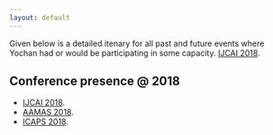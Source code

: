 ```yaml
---
layout: default
---
```

Given below is a detailed itenary for all past and future events where Yochan had or would be participating in some capacity. 
[IJCAI 2018](./another-page.html).

## Conference presence @ 2018
*   [IJCAI 2018](./another-page.html).
*   [AAMAS 2018](./another-page.html).
*   [ICAPS 2018](./another-page.html).
